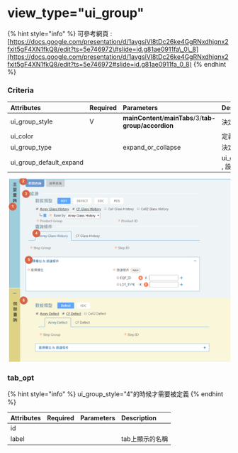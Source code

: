# view\_type="ui\_group"

{% hint style="info" %}
可參考網頁 : [https://docs.google.com/presentation/d/1avgsiVl8tDc26ke4GgRNxdhjqnx2fxit5gF4XN1fkQ8/edit?ts=5e746972\#slide=id.g81ae0911fa\_0\_8](https://docs.google.com/presentation/d/1avgsiVl8tDc26ke4GgRNxdhjqnx2fxit5gF4XN1fkQ8/edit?ts=5e746972#slide=id.g81ae0911fa_0_8)
{% endhint %}

### Criteria

| Attributes | Required | Parameters | Description | Support css |
| :--- | :--- | :--- | :--- | :--- |
| ui\_group\_style | V | **mainContent**/**mainTabs**/3/**tab-group/accordion** | 決定使用何種樣式 |  |
| ui\_color |  |  | 定義group背景顏色 | **mainContent** |
| ui\_group\_type |  | expand\_or\_collapse | 決定group是否能夠縮合 | **mainContent**/**accordion** |
| ui\_group\_default\_expand |  |  | ui\_group\_type="expand\_or\_collapse" , 設定縮合的初始狀態, 預設值true | **mainContent**/**accordion** |

![](../../.gitbook/assets/image-9.png)

### tab\_opt

{% hint style="info" %}
ui\_group\_style="4"的時候才需要被定義
{% endhint %}

| Attributes | Required | Parameters | Description |
| :--- | :--- | :--- | :--- |
| id |  |  |  |
| label |  |  | tab上顯示的名稱 |

